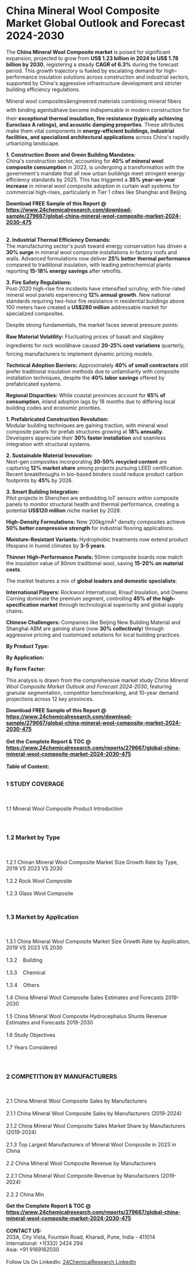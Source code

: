<h1>China Mineral Wool Composite Market Global Outlook and Forecast 2024-2030</h1><p>The <strong>China Mineral Wool Composite market</strong> is poised for significant expansion, projected to grow from <strong>US$ 1.23 billion in 2024 to US$ 1.78 billion by 2030</strong>, registering a steady <strong>CAGR of 6.3%</strong> during the forecast period. This growth trajectory is fueled by escalating demand for high-performance insulation solutions across construction and industrial sectors, supported by China's aggressive infrastructure development and stricter building efficiency regulations.</p><p>Mineral wool compositesâengineered materials combining mineral fibers with binding agentsâhave become indispensable in modern construction for their <strong>exceptional thermal insulation, fire resistance (typically achieving Euroclass A ratings), and acoustic damping properties</strong>. These attributes make them vital components in <strong>energy-efficient buildings, industrial facilities, and specialized architectural applications</strong> across China's rapidly urbanizing landscape.</p><p><strong>1. Construction Boom and Green Building Mandates:</strong><br>
China's construction sector, accounting for <strong>40% of mineral wool composite consumption</strong> in 2023, is undergoing a transformation with the government's mandate that all new urban buildings meet stringent energy efficiency standards by 2025. This has triggered a <strong>35% year-on-year increase</strong> in mineral wool composite adoption in curtain wall systems for commercial high-rises, particularly in Tier 1 cities like Shanghai and Beijing.</p><div><b>Download FREE Sample of this Report @ 
            <a href="https://www.24chemicalresearch.com/download-sample/279667/global-china-mineral-wool-composite-market-2024-2030-475">
            https://www.24chemicalresearch.com/download-sample/279667/global-china-mineral-wool-composite-market-2024-2030-475</a></b></div><br><p><strong>2. Industrial Thermal Efficiency Demands:</strong><br>
The manufacturing sector's push toward energy conservation has driven a <strong>30% surge</strong> in mineral wool composite installations in factory roofs and walls. Advanced formulations now deliver <strong>25% better thermal performance</strong> compared to traditional insulation, with leading petrochemical plants reporting <strong>15-18% energy savings</strong> after retrofits.</p><p><strong>3. Fire Safety Regulations:</strong><br>
Post-2020 high-rise fire incidents have intensified scrutiny, with fire-rated mineral wool panels experiencing <strong>12% annual growth</strong>. New national standards requiring two-hour fire resistance in residential buildings above 100 meters have created a <strong>US$280 million</strong> addressable market for specialized composites.</p><p>Despite strong fundamentals, the market faces several pressure points:</p><p><strong>Raw Material Volatility:</strong> Fluctuating prices of basalt and slagâkey ingredients for rock woolâhave caused <strong>20-25% cost variations</strong> quarterly, forcing manufacturers to implement dynamic pricing models.</p><p><strong>Technical Adoption Barriers:</strong> Approximately <strong>40% of small contractors</strong> still prefer traditional insulation methods due to unfamiliarity with composite installation techniques, despite the <strong>40% labor savings</strong> offered by prefabricated systems.</p><p><strong>Regional Disparities:</strong> While coastal provinces account for <strong>65% of consumption</strong>, inland adoption lags by 18 months due to differing local building codes and economic priorities.</p><p><strong>1. Prefabricated Construction Revolution:</strong><br>
Modular building techniques are gaining traction, with mineral wool composite panels for prefab structures growing at <strong>18% annually</strong>. Developers appreciate their <strong>30% faster installation</strong> and seamless integration with structural systems.</p><p><strong>2. Sustainable Material Innovation:</strong><br>
Next-gen composites incorporating <strong>30-50% recycled content</strong> are capturing <strong>12% market share</strong> among projects pursuing LEED certification. Recent breakthroughs in bio-based binders could reduce product carbon footprints by <strong>45%</strong> by 2026.</p><p><strong>3. Smart Building Integration:</strong><br>
Pilot projects in Shenzhen are embedding IoT sensors within composite panels to monitor structural health and thermal performance, creating a potential <strong>US$120 million</strong> niche market by 2028.</p><p><strong>High-Density Formulations:</strong> New 200kg/mÂ³ density composites achieve <strong>50% better compressive strength</strong> for industrial flooring applications.</p><p><strong>Moisture-Resistant Variants:</strong> Hydrophobic treatments now extend product lifespans in humid climates by <strong>3-5 years</strong>.</p><p><strong>Thinner High-Performance Panels:</strong> 50mm composite boards now match the insulation value of 80mm traditional wool, saving <strong>15-20% on material costs</strong>.</p><p>The market features a mix of <strong>global leaders and domestic specialists</strong>:</p><p><strong>International Players:</strong> Rockwool International, Knauf Insulation, and Owens Corning dominate the premium segment, controlling <strong>45% of the high-specification market</strong> through technological superiority and global supply chains.</p><p><strong>Chinese Challengers:</strong> Companies like Beijing New Building Material and Shanghai ABM are gaining share (now <strong>30% collectively</strong>) through aggressive pricing and customized solutions for local building practices.</p><p><strong>By Product Type:</strong></p><p><strong>By Application:</strong></p><p><strong>By Form Factor:</strong></p><p>This analysis is drawn from the comprehensive market study <em>China Mineral Wool Composite Market Outlook and Forecast 2024-2030</em>, featuring granular segmentation, competitor benchmarking, and 10-year demand projections across 12 key provinces.</p><div><b>Download FREE Sample of this Report @ 
            <a href="https://www.24chemicalresearch.com/download-sample/279667/global-china-mineral-wool-composite-market-2024-2030-475">
            https://www.24chemicalresearch.com/download-sample/279667/global-china-mineral-wool-composite-market-2024-2030-475</a></b></div><br><div><b>Get the Complete Report & TOC @ 
            <a href="https://www.24chemicalresearch.com/reports/279667/global-china-mineral-wool-composite-market-2024-2030-475">
            https://www.24chemicalresearch.com/reports/279667/global-china-mineral-wool-composite-market-2024-2030-475</a></b></div><br>
            <b>Table of Content:</b><p><h2><span style="font-size:16px"><strong>1 STUDY COVERAGE</strong></span></h2><br />
<p>1.1 Mineral Wool Composite Product Introduction</p><br />
<h2><span style="font-size:16px"><strong>1.2 Market by Type</strong></span></h2><br />
<p>1.2.1 Chinan Mineral Wool Composite Market Size Growth Rate by Type, 2019 VS 2023 VS 2030<br /><br />
1.2.2 Rock Wool Composite&nbsp;&nbsp; &nbsp;<br /><br />
1.2.3 Glass Wool Composite<br /><br />
<h2><span style="font-size:16px"><strong>1.3 Market by Application</strong></span></h2><br />
<p>1.3.1 China Mineral Wool Composite Market Size Growth Rate by Application, 2019 VS 2023 VS 2030<br /><br />
1.3.2&nbsp;&nbsp; &nbsp;Building<br /><br />
1.3.3&nbsp;&nbsp; &nbsp;Chemical<br /><br />
1.3.4&nbsp;&nbsp; &nbsp;Others<br /><br />
1.4 China Mineral Wool Composite Sales Estimates and Forecasts 2019-2030<br /><br />
1.5 China Mineral Wool Composite Hydrocephalus Shunts Revenue Estimates and Forecasts 2019-2030<br /><br />
1.6 Study Objectives<br /><br />
1.7 Years Considered</p><br />
<h2><span style="font-size:16px"><strong>2 COMPETITION BY MANUFACTURERS</strong></span></h2><br />
<p>2.1 China Mineral Wool Composite Sales by Manufacturers<br /><br />
2.1.1 China Mineral Wool Composite Sales by Manufacturers (2019-2024)<br /><br />
2.1.2 China Mineral Wool Composite Sales Market Share by Manufacturers (2019-2024)<br /><br />
2.1.3 Top Largest Manufacturers of Mineral Wool Composite in 2023 in China<br /><br />
2.2 China Mineral Wool Composite Revenue by Manufacturers<br /><br />
2.2.1 China Mineral Wool Composite Revenue by Manufacturers (2019-2024)<br /><br />
2.2.2 China Min</p><div><b>Get the Complete Report & TOC @ 
            <a href="https://www.24chemicalresearch.com/reports/279667/global-china-mineral-wool-composite-market-2024-2030-475">
            https://www.24chemicalresearch.com/reports/279667/global-china-mineral-wool-composite-market-2024-2030-475</a></b></div><br><b>CONTACT US:</b><br>
            203A, City Vista, Fountain Road, Kharadi, Pune, India - 411014<br>
            International: +1(332) 2424 294<br>
            Asia: +91 9169162030 <br><br>
            Follow Us On LinkedIn: <a href="https://www.linkedin.com/company/24chemicalresearch/">24ChemicalResearch LinkedIn</a>